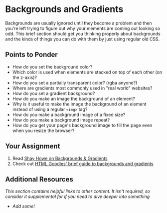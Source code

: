 # Backgrounds and Gradients

Backgrounds are usually ignored until they become a problem and then you're left trying to figure out why your elements are coming out looking so odd.  This brief section should get you thinking properly about backgrounds and the kinds of things you can do with them by just using regular old CSS.

## Points to Ponder

* How do you set the background color?
* Which color is used when elements are stacked on top of each other (on the z-axis)?
* How do you set a partially transparent color? (rgba anyone?)
* Where are gradients most commonly used in "real world" websites?
* How do you set a gradient background?
* How do you make an image the background of an element?
* Why is it useful to make the image the background of an element instead of using a regular `<img>` tag?
* How do you make a background image of a fixed size?
* How do you make a background image repeat?
* How do you get your page's background image to fill the page even when you resize the browser?

## Your Assignment

1. Read [Shay Howe on Backgrounds & Gradients](http://learn.shayhowe.com/html-css/setting-backgrounds-and-gradients/)
2. Check out [HTML Goodies' brief guide to backgrounds and gradients](http://www.htmlgoodies.com/tutorials/getting_started/article.php/3866901)

## Additional Resources

*This section contains helpful links to other content. It isn't required, so consider it supplemental for if you need to dive deeper into something*

* *Add some!*

